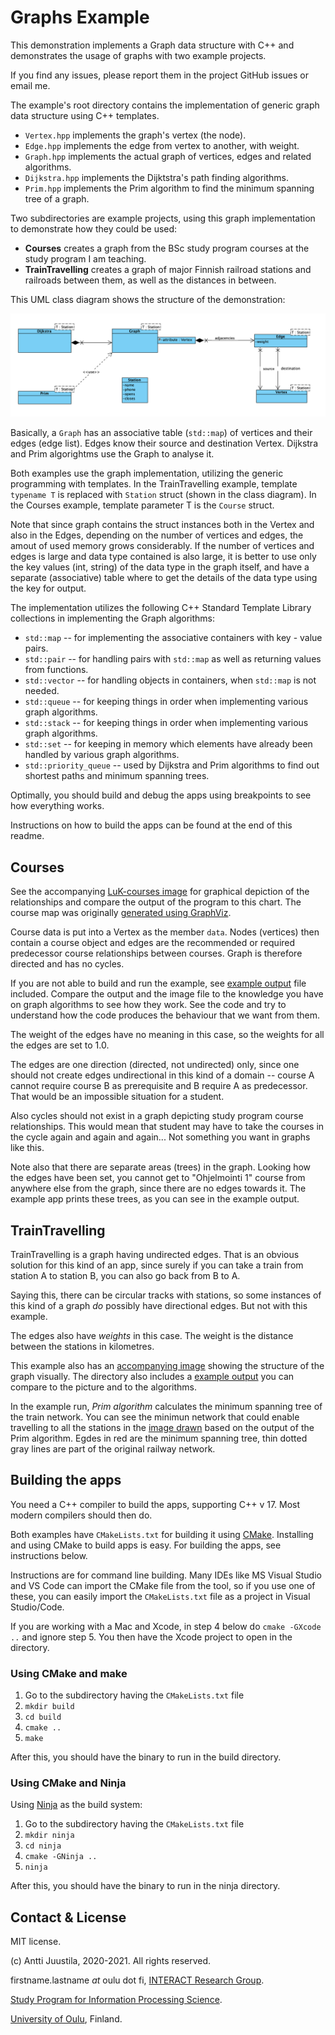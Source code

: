 # Graphs Example

This demonstration implements a Graph data structure with C++ and demonstrates the usage of graphs with two example projects.

If you find any issues, please report them in the project GitHub issues or email me.

The example's root directory contains the implementation of generic graph data structure using C++ templates.

* `Vertex.hpp` implements the graph's vertex (the node). 
* `Edge.hpp` implements the edge from vertex to another, with weight.
* `Graph.hpp` implements the actual graph of vertices, edges and related algorithms.
* `Dijkstra.hpp` implements the Dijktstra's path finding algorithms.
* `Prim.hpp` implements the Prim algorithm to find the minimum spanning tree of a graph.

Two subdirectories are example projects, using this graph implementation to demonstrate how they could be used:

* **Courses** creates a graph from the BSc study program courses at the study program I am teaching. 
* **TrainTravelling** creates a graph of major Finnish railroad stations and railroads between them, as well as the distances in between.

This UML class diagram shows the structure of the demonstration:
   
![UML class diagram](UML-class-diagram.png)

Basically, a `Graph` has an associative table (`std::map`) of vertices and their edges (edge list). Edges know their source and destination Vertex. Dijkstra and Prim algorightms use the Graph to analyse it.

Both examples use the graph implementation, utilizing the generic programming with templates. In the TrainTravelling example, template `typename T` is replaced with `Station` struct (shown in the class diagram). In the Courses example, template parameter T is the `Course` struct. 

Note that since graph contains the struct instances both in the Vertex and also in the Edges, depending on the number of vertices and edges, the amout of used memory grows considerably. If the number of vertices and edges is large and data type contained is also large, it is better to use only the key values (int, string) of the data type in the graph itself, and have a separate (associative) table where to get the details of the data type using the key for output.

The implementation utilizes the following C++ Standard Template Library collections in implementing the Graph algorithms:

* `std::map` -- for implementing the associative containers with key - value pairs.
* `std::pair` -- for handling pairs with `std::map` as well as returning values from functions. 
* `std::vector` -- for handling objects in containers, when `std::map` is not needed.
* `std::queue` -- for keeping things in order when implementing various graph algorithms.
* `std::stack` -- for keeping things in order when implementing various graph algorithms.
* `std::set` -- for keeping in memory which elements have already been handled by various graph algorithms.
* `std::priority_queue` -- used by Dijkstra and Prim algorithms to find out shortest paths and minimum spanning trees.

Optimally, you should build and debug the apps using breakpoints to see how everything works.

Instructions on how to build the apps can be found at the end of this readme.

## Courses

See the accompanying [LuK-courses image](./Courses/LuK-courses.png) for graphical depiction of the relationships and compare the output of the program to this chart. The course map was originally [generated using GraphViz](https://github.com/anttijuu/tol-courses-graph).

Course data is put into a Vertex as the member `data`. Nodes (vertices) then contain a course object and edges are the recommended or required predecessor course relationships between courses. Graph is therefore directed and has no cycles.

If you are not able to build and run the example, see [example output](./Courses/example-output.txt) file included. Compare the output and the image file to the knowledge you have on graph algorithms to see how they work. See the code and try to understand how the code produces the behaviour that we want from them.

The weight of the edges have no meaning in this case, so the weights for all the edges are set to 1.0.

The edges are one direction (directed, not undirected) only, since one should not create edges undirectional in this kind of a domain -- course A cannot require course B as prerequisite and B require A as predecessor. That would be an impossible situation for a student.

Also cycles should not exist in a graph depicting study program course relationships. This would mean that student may have to take the courses in the cycle again and again and again... Not something you want in graphs like this.

Note also that there are separate areas (trees) in the graph. Looking how the edges have been set, you cannot get to "Ohjelmointi 1" course from anywhere else from the graph, since there are no edges towards it. The example app prints these trees, as you can see in the example output.

## TrainTravelling

TrainTravelling is a graph having undirected edges. That is an obvious solution for this kind of an app, since surely if you can take a train from station A to station B, you can also go back from B to A. 

Saying this, there can be circular tracks with stations, so some instances of this kind of a graph *do* possibly have directional edges. But not with this example.

The edges also have *weights* in this case. The weight is the distance between the stations in kilometres.

This example also has an [accompanying image](./TrainTravelling/TrainMap.png) showing the structure of the graph visually. The directory also includes a [example output](./TrainTravelling/example-output.txt) you can compare to the picture and to the algorithms.

In the example run, *Prim algorithm* calculates the minimum spanning tree of the train network. You can see the minimun network that could enable travelling to all the stations in the [image drawn](./TrainTravelling/Prim-Minimum-Spanning-Tree.png) based on the output of the Prim algorithm. Egdes in red are the minimum spanning tree, thin dotted gray lines are part of the original railway network.

## Building the apps

You need a C++ compiler to build the apps, supporting C++ v 17. Most modern compilers should then do.

Both examples have `CMakeLists.txt` for building it using [CMake](https://www.cmake.org). Installing and using CMake to build apps is easy. For building the apps, see instructions below.

Instructions are for command line building. Many IDEs like MS Visual Studio and VS Code can import the CMake file from the tool, so if you use one of these, you can easily import the `CMakeLists.txt` file as a project in Visual Studio/Code.

If you are working with a Mac and Xcode, in step 4 below do `cmake -GXcode ..` and ignore step 5. You then have the Xcode project to open in the directory.

### Using CMake and make

1. Go to the subdirectory having the `CMakeLists.txt` file
2. `mkdir build`
3. `cd build`
4. `cmake ..`
5. `make`

After this, you should have the binary to run in the build directory.

### Using CMake and Ninja

Using [Ninja](https://ninja-build.org) as the build system:

1. Go to the subdirectory having the `CMakeLists.txt` file
2. `mkdir ninja`
3. `cd ninja`
4. `cmake -GNinja ..`
5. `ninja`

After this, you should have the binary to run in the ninja directory.

## Contact & License

MIT license.

(c) Antti Juustila, 2020-2021. All rights reserved.

firstname.lastname *at* oulu dot fi, [INTERACT Research Group](http://interact.oulu.fi).

[Study Program for Information Processing Science](https://www.oulu.fi/tol/).

[University of Oulu](http://www.oulu.fi), Finland.
